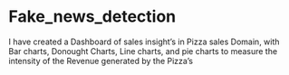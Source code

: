 # Fake_news_detection
I have created a Dashboard of sales insight’s in Pizza sales
Domain, with Bar charts, Donought Charts, Line charts, and
pie charts to measure the intensity of the Revenue generated by the Pizza’s

